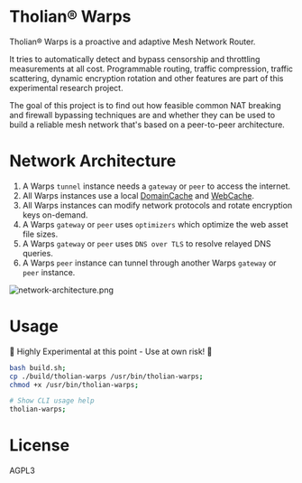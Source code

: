 
# Tholian® Warps

Tholian® Warps is a proactive and adaptive Mesh Network Router.

It tries to automatically detect and bypass censorship and throttling
measurements at all cost. Programmable routing, traffic compression,
traffic scattering, dynamic encryption rotation and other features
are part of this experimental research project.

The goal of this project is to find out how feasible common NAT breaking
and firewall bypassing techniques are and whether they can be used to
build a reliable mesh network that's based on a peer-to-peer architecture.


# Network Architecture

1. A Warps `tunnel` instance needs a `gateway` or `peer` to access the internet.
2. All Warps instances use a local [DomainCache](./source/structs/DomainCache) and [WebCache](./source/structs/WebCache).
3. All Warps instances can modify network protocols and rotate encryption keys on-demand.
4. A Warps `gateway` or `peer` uses `optimizers` which optimize the web asset file sizes.
5. A Warps `gateway` or `peer` uses `DNS over TLS` to resolve relayed DNS queries.
6. A Warps `peer` instance can tunnel through another Warps `gateway` or `peer` instance.

![network-architecture.png](./assets/network-architecture.png)


# Usage

:construction: Highly Experimental at this point - Use at own risk! :construction:

```bash
bash build.sh;
cp ./build/tholian-warps /usr/bin/tholian-warps;
chmod +x /usr/bin/tholian-warps;

# Show CLI usage help
tholian-warps;
```

# License

AGPL3
